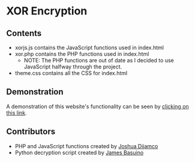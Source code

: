 # XOR Encryption
## Contents
- xorjs.js contains the JavaScript functions used in index.html
- xor.php contains the PHP functions used in index.html
  - NOTE: The PHP functions are out of date as I decided to use JavaScript halfway through the project.
- theme.css contains all the CSS for index.html

## Demonstration
A demonstration of this website's functionality can be seen by [clicking on this link](http://joshthedev.com/encryption/xor.php). 

## Contributors
- PHP and JavaScript functions created by [Joshua Dijamco](http://joshuadijamco.com)
- Python decryption script created by [James Basuino](https://www.linkedin.com/in/james-basuino-731a95106/)

